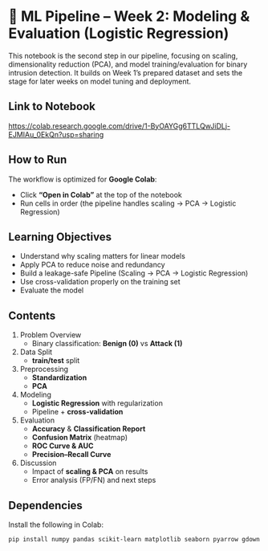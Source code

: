 # 📘 ML Pipeline – Week 2: Modeling & Evaluation (Logistic Regression)

This notebook is the second step in our pipeline, focusing on scaling, dimensionality reduction (PCA), and model training/evaluation for binary intrusion detection. It builds on Week 1’s prepared dataset and sets the stage for later weeks on model tuning and deployment.

## Link to Notebook
https://colab.research.google.com/drive/1-ByOAYGg6TTLQwJiDLj-EJMIAu_0EkQn?usp=sharing

## How to Run
The workflow is optimized for **Google Colab**:
- Click **“Open in Colab”** at the top of the notebook
- Run cells in order (the pipeline handles scaling → PCA → Logistic Regression)

## Learning Objectives
- Understand why scaling matters for linear models  
- Apply PCA to reduce noise and redundancy  
- Build a leakage-safe Pipeline (Scaling → PCA → Logistic Regression)  
- Use cross-validation properly on the training set  
- Evaluate the model

## Contents
1. Problem Overview  
   - Binary classification: **Benign (0)** vs **Attack (1)**  
2. Data Split  
   - **train/test** split  
3. Preprocessing  
   - **Standardization**
   - **PCA**
4. Modeling  
   - **Logistic Regression** with regularization  
   - Pipeline + **cross-validation**
5. Evaluation  
   - **Accuracy** & **Classification Report**  
   - **Confusion Matrix** (heatmap)  
   - **ROC Curve & AUC**  
   - **Precision–Recall Curve**  
6. Discussion  
   - Impact of **scaling & PCA** on results  
   - Error analysis (FP/FN) and next steps

## Dependencies
Install the following in Colab:
```bash
pip install numpy pandas scikit-learn matplotlib seaborn pyarrow gdown


